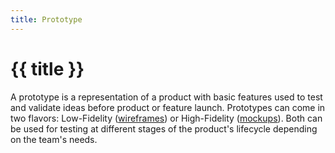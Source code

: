 ```yaml
---
title: Prototype
---
```


# {{ title }}

A prototype is a representation of a product with basic features used to test and validate ideas before product or feature launch. Prototypes can come in two flavors: Low-Fidelity ([wireframes](/glossary/wireframe)) or High-Fidelity ([mockups](/glossary/mockup)). Both can be used for testing at different stages of the product's lifecycle depending on the team's needs.